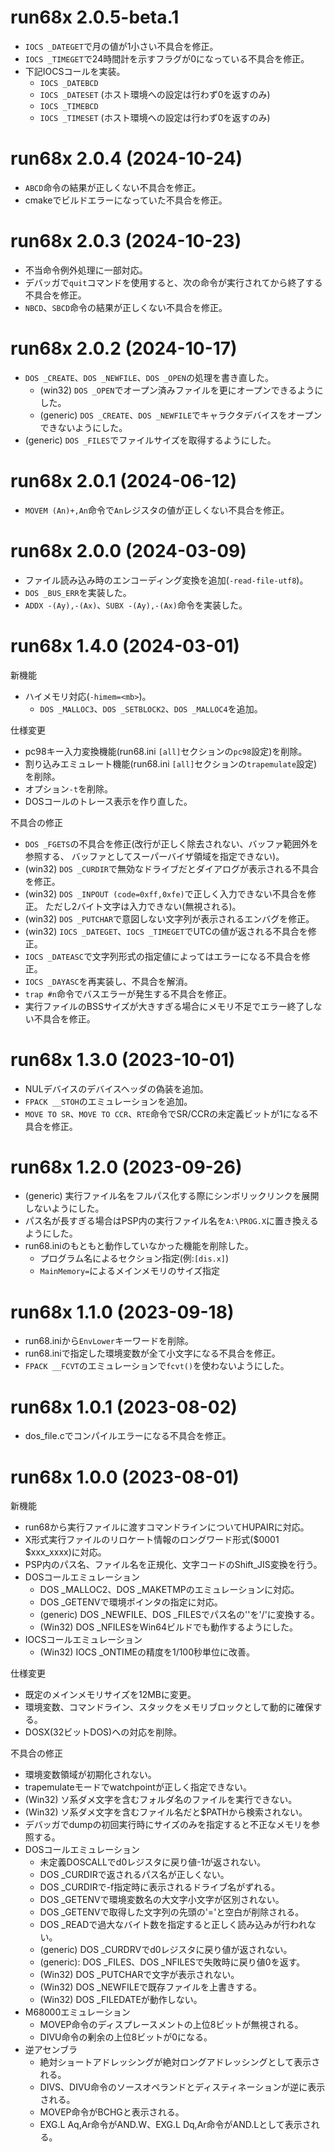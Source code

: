 # run68x 2.0.5-beta.1

* `IOCS _DATEGET`で月の値が1小さい不具合を修正。
* `IOCS _TIMEGET`で24時間計を示すフラグが0になっている不具合を修正。
* 下記IOCSコールを実装。
  * `IOCS _DATEBCD`
  * `IOCS _DATESET` (ホスト環境への設定は行わず0を返すのみ)
  * `IOCS _TIMEBCD`
  * `IOCS _TIMESET` (ホスト環境への設定は行わず0を返すのみ)


# run68x 2.0.4 (2024-10-24)

* `ABCD`命令の結果が正しくない不具合を修正。
* cmakeでビルドエラーになっていた不具合を修正。


# run68x 2.0.3 (2024-10-23)

* 不当命令例外処理に一部対応。
* デバッガで`quit`コマンドを使用すると、次の命令が実行されてから終了する不具合を修正。
* `NBCD`、`SBCD`命令の結果が正しくない不具合を修正。


# run68x 2.0.2 (2024-10-17)

* `DOS _CREATE`、`DOS _NEWFILE`、`DOS _OPEN`の処理を書き直した。
  * (win32) `DOS _OPEN`でオープン済みファイルを更にオープンできるようにした。
  * (generic) `DOS _CREATE`、`DOS _NEWFILE`でキャラクタデバイスをオープン
    できないようにした。
* (generic) `DOS _FILES`でファイルサイズを取得するようにした。


# run68x 2.0.1 (2024-06-12)

* `MOVEM (An)+,An`命令で`An`レジスタの値が正しくない不具合を修正。


# run68x 2.0.0 (2024-03-09)

* ファイル読み込み時のエンコーディング変換を追加(`-read-file-utf8`)。
* `DOS _BUS_ERR`を実装した。
* `ADDX -(Ay),-(Ax)`、`SUBX -(Ay),-(Ax)`命令を実装した。


# run68x 1.4.0 (2024-03-01)

新機能
* ハイメモリ対応(`-himem=<mb>`)。
  * `DOS _MALLOC3`、`DOS _SETBLOCK2`、`DOS _MALLOC4`を追加。

仕様変更
* pc98キー入力変換機能(run68.ini `[all]`セクションの`pc98`設定)を削除。
* 割り込みエミュレート機能(run68.ini `[all]`セクションの`trapemulate`設定)を削除。
* オプション`-t`を削除。
* DOSコールのトレース表示を作り直した。

不具合の修正
* `DOS _FGETS`の不具合を修正(改行が正しく除去されない、バッファ範囲外を参照する、
  バッファとしてスーパーバイザ領域を指定できない)。
* (win32) `DOS _CURDIR`で無効なドライブだとダイアログが表示される不具合を修正。
* (win32) `DOS _INPOUT (code=0xff,0xfe)`で正しく入力できない不具合を修正。
  ただし2バイト文字は入力できない(無視される)。
* (win32) `DOS _PUTCHAR`で意図しない文字列が表示されるエンバグを修正。
* (win32) `IOCS _DATEGET`、`IOCS _TIMEGET`でUTCの値が返される不具合を修正。
* `IOCS _DATEASC`で文字列形式の指定値によってはエラーになる不具合を修正。
* `IOCS _DAYASC`を再実装し、不具合を解消。
* `trap #n`命令でバスエラーが発生する不具合を修正。
* 実行ファイルのBSSサイズが大きすぎる場合にメモリ不足でエラー終了しない不具合を修正。


# run68x 1.3.0 (2023-10-01)

* NULデバイスのデバイスヘッダの偽装を追加。
* `FPACK __STOH`のエミュレーションを追加。
* `MOVE TO SR`、`MOVE TO CCR`、`RTE`命令でSR/CCRの未定義ビットが1になる不具合を修正。


# run68x 1.2.0 (2023-09-26)

* (generic) 実行ファイル名をフルパス化する際にシンボリックリンクを展開しないようにした。
* パス名が長すぎる場合はPSP内の実行ファイル名を`A:\PROG.X`に置き換えるようにした。
* run68.iniのもともと動作していなかった機能を削除した。
  * プログラム名によるセクション指定(例:`[dis.x]`)
  * `MainMemory=`によるメインメモリのサイズ指定


# run68x 1.1.0 (2023-09-18)

* run68.iniから`EnvLower`キーワードを削除。
* run68.iniで指定した環境変数が全て小文字になる不具合を修正。
* `FPACK __FCVT`のエミュレーションで`fcvt()`を使わないようにした。


# run68x 1.0.1 (2023-08-02)

* dos_file.cでコンパイルエラーになる不具合を修正。


# run68x 1.0.0 (2023-08-01)

新機能
* run68から実行ファイルに渡すコマンドラインについてHUPAIRに対応。
* X形式実行ファイルのリロケート情報のロングワード形式($0001 $xxx_xxxx)に対応。
* PSP内のパス名、ファイル名を正規化、文字コードのShift_JIS変換を行う。
* DOSコールエミュレーション
  * DOS _MALLOC2、DOS _MAKETMPのエミュレーションに対応。
  * DOS _GETENVで環境ポインタの指定に対応。
  * (generic) DOS _NEWFILE、DOS _FILESでパス名の'\'を'/'に変換する。
  * (Win32) DOS _NFILESをWin64ビルドでも動作するようにした。
* IOCSコールエミュレーション
  * (Win32) IOCS _ONTIMEの精度を1/100秒単位に改善。

仕様変更
* 既定のメインメモリサイズを12MBに変更。
* 環境変数、コマンドライン、スタックをメモリブロックとして動的に確保する。
* DOSX(32ビットDOS)への対応を削除。

不具合の修正
* 環境変数領域が初期化されない。
* trapemulateモードでwatchpointが正しく指定できない。
* (Win32) ソ系ダメ文字を含むフォルダ名のファイルを実行できない。
* (Win32) ソ系ダメ文字を含むファイル名だと$PATHから検索されない。
* デバッガでdumpの初回実行時にサイズのみを指定すると不正なメモリを参照する。
* DOSコールエミュレーション
  * 未定義DOSCALLでd0レジスタに戻り値-1が返されない。
  * DOS _CURDIRで返されるパス名が正しくない。
  * DOS _CURDIRで-f指定時に表示されるドライブ名がずれる。
  * DOS _GETENVで環境変数名の大文字小文字が区別されない。
  * DOS _GETENVで取得した文字列の先頭の'='と空白が削除される。
  * DOS _READで過大なバイト数を指定すると正しく読み込みが行われない。
  * (generic) DOS _CURDRVでd0レジスタに戻り値が返されない。
  * (generic): DOS _FILES、DOS _NFILESで失敗時に戻り値0を返す。
  * (Win32) DOS _PUTCHARで文字が表示されない。
  * (Win32) DOS _NEWFILEで既存ファイルを上書きする。
  * (Win32) DOS _FILEDATEが動作しない。
* M68000エミュレーション
  * MOVEP命令のディスプレースメントの上位8ビットが無視される。
  * DIVU命令の剰余の上位8ビットが0になる。
* 逆アセンブラ
  * 絶対ショートアドレッシングが絶対ロングアドレッシングとして表示される。
  * DIVS、DIVU命令のソースオペランドとディスティネーションが逆に表示される。
  * MOVEP命令がBCHGと表示される。
  * EXG.L Aq,Ar命令がAND.W、EXG.L Dq,Ar命令がAND.Lとして表示される。

